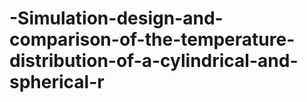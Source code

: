 # -Simulation-design-and-comparison-of-the-temperature-distribution-of-a-cylindrical-and-spherical-r
